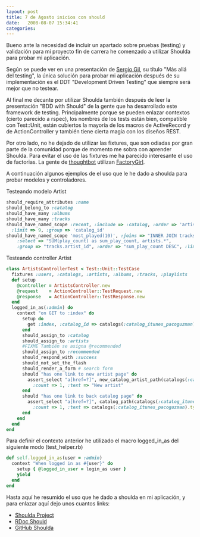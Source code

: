 ```yaml
---
layout: post
title: 7 de Agosto inicios con should
date:   2008-08-07 15:34:41
categories:
---
```


Bueno ante la necesidad de incluir un apartado sobre pruebas (testing) y validación para mi proyecto fin de carrera he comenzado a utilizar Shoulda para probar mi aplicación.

Según se puede ver en una presentación de <a href="www.lacoctelera.com/porras" title="www.lacoctelera.com/porras" id="link_5">Sergio Gil</a>, su título "Más allá del testing", la única solución para probar mi aplicación después de su implementación es el DDT "Development Driven Testing" que siempre será mejor que no testear.

Al final me decante por utilizar Shoulda también después de leer la presentación "BDD with Should" de la gente que ha desarrollado este framework de testing. Principalmente porque se pueden enlazar contextos (cierto parecido a rspec), los nombres de los tests están bien, compatible con Test::Unit, están cubiertos la mayoría de los macros de ActiveRecord y de ActionController y también tiene cierta magia con los diseños REST.

Por otro lado, no he dejado de utilizar las fixtures, que son odiadas por gran parte de la comunidad porque de momento me sobra con aprender Shoulda. Para evitar el uso de las fixtures me ha parecido interesante el uso de factorias. La gente de <a href="http://www.thoughtbot.com" title="http://www.thoughtbot.com" id="link_4">thoughtbot</a> utilizan <a href="http://www.thoughtbot.com/projects/factory_girl" title="http://www.thoughtbot.com/projects/factory_girl" id="link_3">FactoryGirl</a>.

A continuación algunos ejemplos de el uso que le he dado a shoulda para probar modelos y controladores.

Testeando modelo Artist

```ruby
should_require_attributes :name
should_belong_to :catalog
should_have_many :albums
should_have_many :tracks
should_have_named_scope :recent, :include => :catalog, :order => 'artists.created_at desc',
  :limit => 9, :group => 'catalog_id'
should_have_named_scope 'most_played(10)', :joins => "INNER JOIN tracks on tracks.artist_id = artists.id",
    :select => "SUM(play_count) as sum_play_count, artists.*",
    :group => "tracks.artist_id", :order => "sum_play_count DESC", :limit => 10
```

Testeando controller Artist

```ruby
class ArtistsControllerTest < Test::Unit::TestCase
  fixtures :users, :catalogs, :artists, :albums, :tracks, :playlists
  def setup
    @controller = ArtistsController.new
    @request    = ActionController::TestRequest.new
    @response   = ActionController::TestResponse.new
  end
  logged_in_as(:admin) do
    context "on GET to :index" do
      setup do
        get :index, :catalog_id => catalogs(:catalog_itunes_pacoguzman).id
      end
      should_assign_to :catalog
      should_assign_to :artists
      #FIXME También se asigna @recommended
      should_assign_to :recommended
      should_respond_with :success
      should_not_set_the_flash
      should_render_a_form # search form
      should "has one link to new artist page" do
        assert_select "a[href=?]", new_catalog_artist_path(catalogs(:catalog_itunes_pacoguzman)),
          :count => 1, :text => "New artist"
      end
      should "has one link to back catalog page" do
        assert_select "a[href=?]", catalog_path(catalogs(:catalog_itunes_pacoguzman).id),
          :count => 1, :text => catalogs(:catalog_itunes_pacoguzman).type_catalog
      end
    end
  end
end
```

Para definir el contexto anterior he utilizado el macro logged_in_as del siguiente modo (test_helper.rb)

```ruby
def self.logged_in_as(user = :admin)
  context "When logged in as #{user}" do
    setup { @logged_in_user = login_as user }
    yield
  end
end
```

Hasta aquí he resumido el uso que he dado a shoulda en mi aplicación, y para enlazar aquí dejo unos cuantos links:

- [Shoulda Project](http://www.thoughtbot.com/projects/shoulda)
- [RDoc Should](http://dev.thoughtbot.com/shoulda/)
- [GitHub Shoulda](https://github.com/thoughtbot/shoulda)
